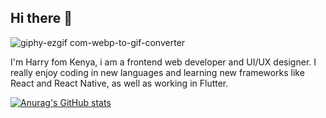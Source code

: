 ## Hi there 👋
![giphy-ezgif com-webp-to-gif-converter](https://github.com/user-attachments/assets/8be0717e-6134-46f8-bf28-efdc31df8dbb)

I'm Harry fom Kenya, i am a frontend web developer and UI/UX designer. I really enjoy coding in new languages and learning new frameworks like React and React Native, as well as working in Flutter.


[![Anurag's GitHub stats](https://github-readme-stats.vercel.app/api?username=Harry3342)](https://github.com/anuraghazra/github-readme-stats)

